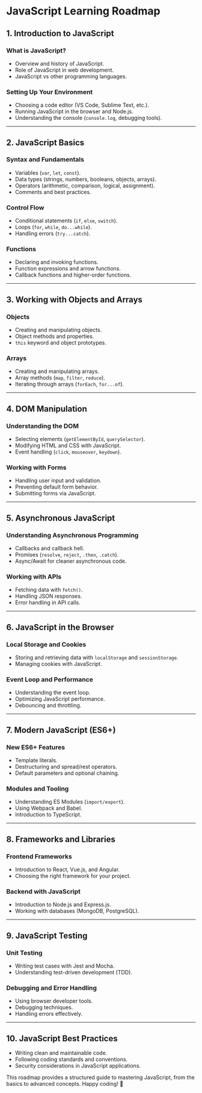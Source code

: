 # JavaScript Learning Roadmap

## **1. Introduction to JavaScript**

### **What is JavaScript?**
- Overview and history of JavaScript.
- Role of JavaScript in web development.
- JavaScript vs other programming languages.

### **Setting Up Your Environment**
- Choosing a code editor (VS Code, Sublime Text, etc.).
- Running JavaScript in the browser and Node.js.
- Understanding the console (`console.log`, debugging tools).

---

## **2. JavaScript Basics**

### **Syntax and Fundamentals**
- Variables (`var`, `let`, `const`).
- Data types (strings, numbers, booleans, objects, arrays).
- Operators (arithmetic, comparison, logical, assignment).
- Comments and best practices.

### **Control Flow**
- Conditional statements (`if`, `else`, `switch`).
- Loops (`for`, `while`, `do...while`).
- Handling errors (`try...catch`).

### **Functions**
- Declaring and invoking functions.
- Function expressions and arrow functions.
- Callback functions and higher-order functions.

---

## **3. Working with Objects and Arrays**

### **Objects**
- Creating and manipulating objects.
- Object methods and properties.
- `this` keyword and object prototypes.

### **Arrays**
- Creating and manipulating arrays.
- Array methods (`map`, `filter`, `reduce`).
- Iterating through arrays (`forEach`, `for...of`).

---

## **4. DOM Manipulation**

### **Understanding the DOM**
- Selecting elements (`getElementById`, `querySelector`).
- Modifying HTML and CSS with JavaScript.
- Event handling (`click`, `mouseover`, `keydown`).

### **Working with Forms**
- Handling user input and validation.
- Preventing default form behavior.
- Submitting forms via JavaScript.

---

## **5. Asynchronous JavaScript**

### **Understanding Asynchronous Programming**
- Callbacks and callback hell.
- Promises (`resolve`, `reject`, `.then`, `.catch`).
- Async/Await for cleaner asynchronous code.

### **Working with APIs**
- Fetching data with `fetch()`.
- Handling JSON responses.
- Error handling in API calls.

---

## **6. JavaScript in the Browser**

### **Local Storage and Cookies**
- Storing and retrieving data with `localStorage` and `sessionStorage`.
- Managing cookies with JavaScript.

### **Event Loop and Performance**
- Understanding the event loop.
- Optimizing JavaScript performance.
- Debouncing and throttling.

---

## **7. Modern JavaScript (ES6+)**

### **New ES6+ Features**
- Template literals.
- Destructuring and spread/rest operators.
- Default parameters and optional chaining.

### **Modules and Tooling**
- Understanding ES Modules (`import/export`).
- Using Webpack and Babel.
- Introduction to TypeScript.

---

## **8. Frameworks and Libraries**

### **Frontend Frameworks**
- Introduction to React, Vue.js, and Angular.
- Choosing the right framework for your project.

### **Backend with JavaScript**
- Introduction to Node.js and Express.js.
- Working with databases (MongoDB, PostgreSQL).

---

## **9. JavaScript Testing**

### **Unit Testing**
- Writing test cases with Jest and Mocha.
- Understanding test-driven development (TDD).

### **Debugging and Error Handling**
- Using browser developer tools.
- Debugging techniques.
- Handling errors effectively.

---

## **10. JavaScript Best Practices**
- Writing clean and maintainable code.
- Following coding standards and conventions.
- Security considerations in JavaScript applications.

This roadmap provides a structured guide to mastering JavaScript, from the basics to advanced concepts. Happy coding! 🚀
